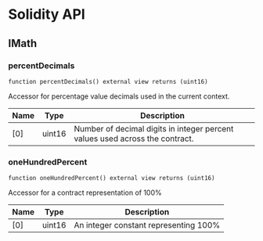 # Solidity API

## IMath

### percentDecimals

```solidity
function percentDecimals() external view returns (uint16)
```

Accessor for percentage value decimals used in the current context.

| Name | Type | Description |
| ---- | ---- | ----------- |
| [0] | uint16 | Number of decimal digits in integer percent values used across the contract. |

### oneHundredPercent

```solidity
function oneHundredPercent() external view returns (uint16)
```

Accessor for a contract representation of 100%

| Name | Type | Description |
| ---- | ---- | ----------- |
| [0] | uint16 | An integer constant representing 100% |

